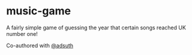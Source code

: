 # music-game

A fairly simple game of guessing the year that certain songs reached UK number one!

Co-authored with [@adsuth](https://github.com/adsuth)
